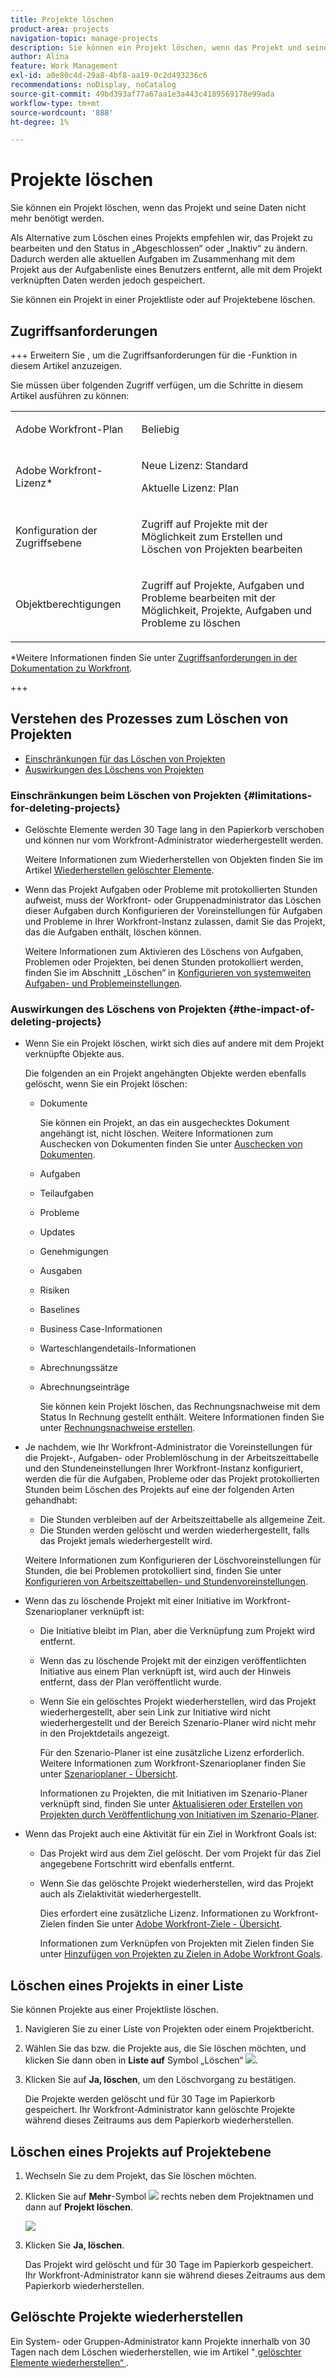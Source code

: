 ```yaml
---
title: Projekte löschen
product-area: projects
navigation-topic: manage-projects
description: Sie können ein Projekt löschen, wenn das Projekt und seine Daten nicht mehr benötigt werden. Als Alternative zum Löschen eines Projekts empfehlen wir, das Projekt zu bearbeiten und den Status in „Abgeschlossen“ oder „Inaktiv“ zu ändern. Dadurch werden alle aktuellen Aufgaben im Zusammenhang mit dem Projekt aus der Aufgabenliste eines Benutzers entfernt, alle mit dem Projekt verknüpften Daten werden jedoch gespeichert.
author: Alina
feature: Work Management
exl-id: a0e80c4d-29a8-4bf8-aa19-0c2d493236c6
recommendations: noDisplay, noCatalog
source-git-commit: 49bd393af77a67aa1e3a443c4189569178e99ada
workflow-type: tm+mt
source-wordcount: '888'
ht-degree: 1%

---
```


# Projekte löschen

<!--Audited: 07/2024-->

Sie können ein Projekt löschen, wenn das Projekt und seine Daten nicht mehr benötigt werden.

Als Alternative zum Löschen eines Projekts empfehlen wir, das Projekt zu bearbeiten und den Status in „Abgeschlossen“ oder „Inaktiv“ zu ändern. Dadurch werden alle aktuellen Aufgaben im Zusammenhang mit dem Projekt aus der Aufgabenliste eines Benutzers entfernt, alle mit dem Projekt verknüpften Daten werden jedoch gespeichert.

Sie können ein Projekt in einer Projektliste oder auf Projektebene löschen.

## Zugriffsanforderungen

+++ Erweitern Sie , um die Zugriffsanforderungen für die -Funktion in diesem Artikel anzuzeigen.

Sie müssen über folgenden Zugriff verfügen, um die Schritte in diesem Artikel ausführen zu können:

<table style="table-layout:auto"> 
 <col> 
 <col> 
 <tbody> 
  <tr> 
   <td> <p>Adobe Workfront-Plan</p> </td> 
   <td>Beliebig</td> 
  </tr> 
  <tr> 
   <td> <p>Adobe Workfront-Lizenz*</p> </td> 
   <td> <p>Neue Lizenz: Standard </p>
   <p>Aktuelle Lizenz: Plan </p> 
   </td> 
  </tr> 
  <tr data-mc-conditions=""> 
   <td>Konfiguration der Zugriffsebene</td> 
   <td> <p>Zugriff auf Projekte mit der Möglichkeit zum Erstellen und Löschen von Projekten bearbeiten</p> </td> 
  </tr> 
  <tr data-mc-conditions=""> 
   <td> <p>Objektberechtigungen </p> </td> 
   <td> <p>Zugriff auf Projekte, Aufgaben und Probleme bearbeiten mit der Möglichkeit, Projekte, Aufgaben und Probleme zu löschen</p> </td> 
  </tr> 
 </tbody> 
</table>

*Weitere Informationen finden Sie unter [Zugriffsanforderungen in der Dokumentation zu Workfront](/help/quicksilver/administration-and-setup/add-users/access-levels-and-object-permissions/access-level-requirements-in-documentation.md).

+++

## Verstehen des Prozesses zum Löschen von Projekten

* [Einschränkungen für das Löschen von Projekten](#limitations-for-deleting-projects)
* [Auswirkungen des Löschens von Projekten](#the-impact-of-deleting-projects)

### Einschränkungen beim Löschen von Projekten  {#limitations-for-deleting-projects}

* Gelöschte Elemente werden 30 Tage lang in den Papierkorb verschoben und können nur vom Workfront-Administrator wiederhergestellt werden.

  Weitere Informationen zum Wiederherstellen von Objekten finden Sie im Artikel [Wiederherstellen gelöschter Elemente](../../../administration-and-setup/manage-workfront/manage-deleted-items/restore-deleted-items.md).

* Wenn das Projekt Aufgaben oder Probleme mit protokollierten Stunden aufweist, muss der Workfront- oder Gruppenadministrator das Löschen dieser Aufgaben durch Konfigurieren der Voreinstellungen für Aufgaben und Probleme in Ihrer Workfront-Instanz zulassen, damit Sie das Projekt, das die Aufgaben enthält, löschen können.

  Weitere Informationen zum Aktivieren des Löschens von Aufgaben, Problemen oder Projekten, bei denen Stunden protokolliert werden, finden Sie im Abschnitt „Löschen“ in [Konfigurieren von systemweiten Aufgaben- und Problemeinstellungen](../../../administration-and-setup/set-up-workfront/configure-system-defaults/set-task-issue-preferences.md).

  <!--
  <p data-mc-conditions="QuicksilverOrClassic.Quicksilver,QuicksilverOrClassic.Draft mode">(NOTE: this bullet stays in NWE only forever)</p>
  -->

### Auswirkungen des Löschens von Projekten {#the-impact-of-deleting-projects}

* Wenn Sie ein Projekt löschen, wirkt sich dies auf andere mit dem Projekt verknüpfte Objekte aus.

  Die folgenden an ein Projekt angehängten Objekte werden ebenfalls gelöscht, wenn Sie ein Projekt löschen:

   * Dokumente

     Sie können ein Projekt, an das ein ausgechecktes Dokument angehängt ist, nicht löschen. Weitere Informationen zum Auschecken von Dokumenten finden Sie unter [Auschecken von Dokumenten](../../../documents/managing-documents/check-out-documents.md).

   * Aufgaben
   * Teilaufgaben
   * Probleme
   * Updates
   * Genehmigungen
   * Ausgaben
   * Risiken
   * Baselines
   * Business Case-Informationen
   * Warteschlangendetails-Informationen
   * Abrechnungssätze
   * Abrechnungseinträge

     Sie können kein Projekt löschen, das Rechnungsnachweise mit dem Status In Rechnung gestellt enthält. Weitere Informationen finden Sie unter [Rechnungsnachweise erstellen](../../projects/project-finances/create-billing-records.md).

* Je nachdem, wie Ihr Workfront-Administrator die Voreinstellungen für die Projekt-, Aufgaben- oder Problemlöschung in der Arbeitszeittabelle und den Stundeneinstellungen Ihrer Workfront-Instanz konfiguriert, werden die für die Aufgaben, Probleme oder das Projekt protokollierten Stunden beim Löschen des Projekts auf eine der folgenden Arten gehandhabt:

   * Die Stunden verbleiben auf der Arbeitszeittabelle als allgemeine Zeit.
   * Die Stunden werden gelöscht und werden wiederhergestellt, falls das Projekt jemals wiederhergestellt wird.

  Weitere Informationen zum Konfigurieren der Löschvoreinstellungen für Stunden, die bei Problemen protokolliert sind, finden Sie unter [Konfigurieren von Arbeitszeittabellen- und Stundenvoreinstellungen](../../../administration-and-setup/set-up-workfront/configure-timesheets-schedules/timesheet-and-hour-preferences.md).

* Wenn das zu löschende Projekt mit einer Initiative im Workfront-Szenarioplaner verknüpft ist:

   * Die Initiative bleibt im Plan, aber die Verknüpfung zum Projekt wird entfernt.
   * Wenn das zu löschende Projekt mit der einzigen veröffentlichten Initiative aus einem Plan verknüpft ist, wird auch der Hinweis entfernt, dass der Plan veröffentlicht wurde.
   * Wenn Sie ein gelöschtes Projekt wiederherstellen, wird das Projekt wiederhergestellt, aber sein Link zur Initiative wird nicht wiederhergestellt und der Bereich Szenario-Planer wird nicht mehr in den Projektdetails angezeigt.

     Für den Szenario-Planer ist eine zusätzliche Lizenz erforderlich. Weitere Informationen zum Workfront-Szenarioplaner finden Sie unter [Szenarioplaner - Übersicht](../../../scenario-planner/scenario-planner-overview.md).

     Informationen zu Projekten, die mit Initiativen im Szenario-Planer verknüpft sind, finden Sie unter [Aktualisieren oder Erstellen von Projekten durch Veröffentlichung von Initiativen im Szenario-Planer](../../../scenario-planner/publish-scenarios-update-projects.md).

* Wenn das Projekt auch eine Aktivität für ein Ziel in Workfront Goals ist:

   * Das Projekt wird aus dem Ziel gelöscht. Der vom Projekt für das Ziel angegebene Fortschritt wird ebenfalls entfernt.

   * Wenn Sie das gelöschte Projekt wiederherstellen, wird das Projekt auch als Zielaktivität wiederhergestellt.

     Dies erfordert eine zusätzliche Lizenz. Informationen zu Workfront-Zielen finden Sie unter [Adobe Workfront-Ziele - Übersicht](../../../workfront-goals/goal-management/wf-goals-overview.md).

     Informationen zum Verknüpfen von Projekten mit Zielen finden Sie unter [Hinzufügen von Projekten zu Zielen in Adobe Workfront Goals](../../../workfront-goals/results-and-activities/connect-projects-to-goals-overview.md).

## Löschen eines Projekts in einer Liste

Sie können Projekte aus einer Projektliste löschen.

1. Navigieren Sie zu einer Liste von Projekten oder einem Projektbericht.
1. Wählen Sie das bzw. die Projekte aus, die Sie löschen möchten, und klicken Sie dann oben in **Liste auf** Symbol „Löschen“ ![](assets/delete-icon.png).

1. Klicken Sie auf **Ja, löschen**, um den Löschvorgang zu bestätigen.

   Die Projekte werden gelöscht und für 30 Tage im Papierkorb gespeichert. Ihr Workfront-Administrator kann gelöschte Projekte während dieses Zeitraums aus dem Papierkorb wiederherstellen.

## Löschen eines Projekts auf Projektebene

1. Wechseln Sie zu dem Projekt, das Sie löschen möchten.
1. Klicken Sie auf **Mehr**-Symbol ![](assets/qs-more-menu.png) rechts neben dem Projektnamen und dann auf **Projekt löschen**.

   ![](assets/more-icon-expanded-delete-project-highlighted.png)

1. Klicken Sie **Ja, löschen**.

   Das Projekt wird gelöscht und für 30 Tage im Papierkorb gespeichert. Ihr Workfront-Administrator kann sie während dieses Zeitraums aus dem Papierkorb wiederherstellen.

## Gelöschte Projekte wiederherstellen

Ein System- oder Gruppen-Administrator kann Projekte innerhalb von 30 Tagen nach dem Löschen wiederherstellen, wie im Artikel &quot;[ gelöschter Elemente wiederherstellen“ ](../../../administration-and-setup/manage-workfront/manage-deleted-items/restore-deleted-items.md).
